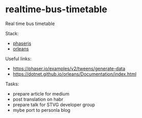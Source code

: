 # realtime-bus-timetable
Real time bus timetable

Stack:
- [phaserjs](https://phaser.io/)
- [orleans](https://dotnet.github.io/orleans/)

Useful links:
- https://phaser.io/examples/v2/tweens/generate-data
- https://dotnet.github.io/orleans/Documentation/index.html

Tasks:
- prepare article for medium
- post translation on habr
- prepare talk for STVG developer group
- mybe port to personla blog
